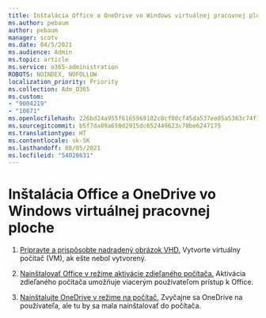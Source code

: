 ```yaml
---
title: Inštalácia Office a OneDrive vo Windows virtuálnej pracovnej ploche
ms.author: pebaum
author: pebaum
manager: scotv
ms.date: 04/5/2021
ms.audience: Admin
ms.topic: article
ms.service: o365-administration
ROBOTS: NOINDEX, NOFOLLOW
localization_priority: Priority
ms.collection: Adm_O365
ms.custom:
- "9004219"
- "10871"
ms.openlocfilehash: 226bd24a955f6165969102c8cf00cf45da537ee05a5363c74f1dfd055d922e1d
ms.sourcegitcommit: b5f7da89a650d2915dc652449623c78be6247175
ms.translationtype: HT
ms.contentlocale: sk-SK
ms.lasthandoff: 08/05/2021
ms.locfileid: "54028631"
---
```

# <a name="install-office-and-onedrive-on-windows-virtual-desktop"></a>Inštalácia Office a OneDrive vo Windows virtuálnej pracovnej ploche

1. [Pripravte a prispôsobte nadradený obrázok VHD.](https://docs.microsoft.com/azure/virtual-desktop/set-up-customize-master-image) Vytvorte virtuálny počítač (VM), ak ešte nebol vytvorený.

1. [Nainštalovať Office v režime aktivácie zdieľaného počítača.](https://docs.microsoft.com/azure/virtual-desktop/install-office-on-wvd-master-image#install-office-in-shared-computer-activation-mode) Aktivácia zdieľaného počítača umožňuje viacerým používateľom prístup k Office.

1. [Nainštalujte OneDrive v režime na počítač.](https://docs.microsoft.com/azure/virtual-desktop/install-office-on-wvd-master-image#install-onedrive-in-per-machine-mode) Zvyčajne sa OneDrive na používateľa, ale tu by sa mala nainštalovať do počítača.
